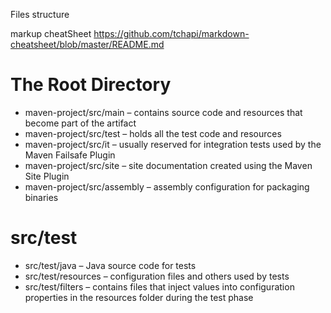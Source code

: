 Files structure

markup cheatSheet https://github.com/tchapi/markdown-cheatsheet/blob/master/README.md

# The Root Directory

* maven-project/src/main – contains source code and resources that become part of the artifact
* maven-project/src/test – holds all the test code and resources
* maven-project/src/it – usually reserved for integration tests used by the Maven Failsafe Plugin
* maven-project/src/site – site documentation created using the Maven Site Plugin
* maven-project/src/assembly – assembly configuration for packaging binaries

# src/test

* src/test/java – Java source code for tests
* src/test/resources – configuration files and others used by tests
* src/test/filters – contains files that inject values into configuration properties in the resources folder during the
  test phase